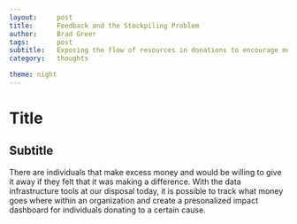 ```yaml
---
layout:     post
title:      Feedback and the Stockpiling Problem
author:     Brad Greer
tags: 		post
subtitle:  	Exposing the flow of resources in donations to encourage more of them
category:   thoughts

theme: night
---
```

<!-- Start Writing Below in Markdown -->

# Title

## Subtitle

There are individuals that make excess money and would be willing to give it away if they felt that it was making a difference. With the data infrastructure tools at our disposal today, it is possible to track what money goes where within an organization and create a presonalized impact dashboard for individuals donating to a certain cause.

